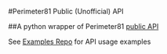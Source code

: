 #Perimeter81 Public (Unofficial) API

##A python wrapper of Perimeter81 [public API](https://support.perimeter81.com/docs/api-getting-started)

See [Examples Repo](https://github.com/vladbekker-p81/perimeter81-api-examples) for API usage examples


